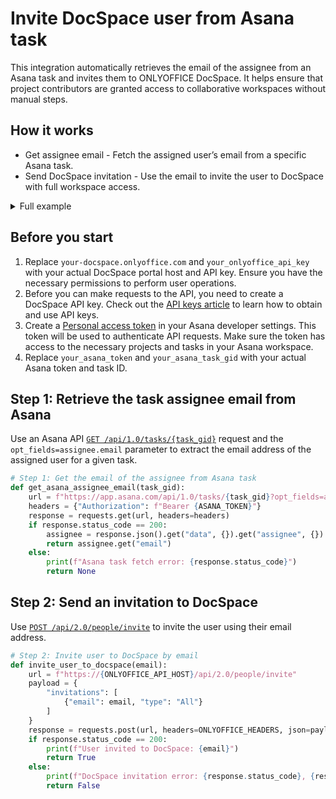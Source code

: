 # Invite DocSpace user from Asana task

This integration automatically retrieves the email of the assignee from an Asana task and invites them to ONLYOFFICE DocSpace. It helps ensure that project contributors are granted access to collaborative workspaces without manual steps.

## How it works

- Get assignee email - Fetch the assigned user’s email from a specific Asana task.
- Send DocSpace invitation - Use the email to invite the user to DocSpace with full workspace access.

<details>
  <summary>Full example</summary>

```py
import requests

# ONLYOFFICE DocSpace configuration
ONLYOFFICE_API_HOST = "your-docspace.onlyoffice.com"
ONLYOFFICE_API_KEY = "your_docspace_api_key"

# Asana configuration
ASANA_TOKEN = "your_asana_token"
ASANA_TASK_GID = "your_asana_task_gid"

ONLYOFFICE_HEADERS = {
    "Authorization": f"Bearer {ONLYOFFICE_API_KEY}",
    "Content-Type": "application/json",
    "Accept": "application/json"
}

# Step 1: Get the email of the assignee from Asana task
def get_asana_assignee_email(task_gid):
    url = f"https://app.asana.com/api/1.0/tasks/{task_gid}?opt_fields=assignee.email"
    headers = {"Authorization": f"Bearer {ASANA_TOKEN}"}
    response = requests.get(url, headers=headers)
    if response.status_code == 200:
        assignee = response.json().get("data", {}).get("assignee", {})
        return assignee.get("email")
    else:
        print(f"Asana task fetch error: {response.status_code}")
        return None

# Step 2: Invite user to DocSpace by email
def invite_user_to_docspace(email):
    url = f"https://{ONLYOFFICE_API_HOST}/api/2.0/people/invite"
    payload = {
        "invitations": [
            {"email": email, "type": "All"}
        ]
    }
    response = requests.post(url, headers=ONLYOFFICE_HEADERS, json=payload)
    if response.status_code == 200:
        print(f"User invited to DocSpace: {email}")
        return True
    else:
        print(f"DocSpace invitation error: {response.status_code}, {response.text}")
        return False

# Run integration
if __name__ == "__main__":
    email = get_asana_assignee_email(ASANA_TASK_GID)
    if email:
        invite_user_to_docspace(email)
    else:
        print("Could not retrieve assignee email from Asana task.")
```

</details>

## Before you start

1. Replace `your-docspace.onlyoffice.com` and `your_onlyoffice_api_key` with your actual DocSpace portal host and API key. Ensure you have the necessary permissions to perform user operations.
2. Before you can make requests to the API, you need to create a DocSpace API key. Check out the [API keys article](/docspace/api-backend/get-started/authentication/api-keys/) to learn how to obtain and use API keys.
3. Create a [Personal access token](https://developers.asana.com/docs/personal-access-token) in your Asana developer settings. This token will be used to authenticate API requests. Make sure the token has access to the necessary projects and tasks in your Asana workspace.
4. Replace `your_asana_token` and `your_asana_task_gid` with your actual Asana token and task ID.

## Step 1: Retrieve the task assignee email from Asana

Use an Asana API [`GET /api/1.0/tasks/{task_gid}`](https://developers.asana.com/reference/gettask) request and the `opt_fields=assignee.email` parameter to extract the email address of the assigned user for a given task.

```py
# Step 1: Get the email of the assignee from Asana task
def get_asana_assignee_email(task_gid):
    url = f"https://app.asana.com/api/1.0/tasks/{task_gid}?opt_fields=assignee.email"
    headers = {"Authorization": f"Bearer {ASANA_TOKEN}"}
    response = requests.get(url, headers=headers)
    if response.status_code == 200:
        assignee = response.json().get("data", {}).get("assignee", {})
        return assignee.get("email")
    else:
        print(f"Asana task fetch error: {response.status_code}")
        return None
```

## Step 2: Send an invitation to DocSpace

Use [`POST /api/2.0/people/invite`](/docspace/api-backend/usage-api/invite-users) to invite the user using their email address.

``` py
# Step 2: Invite user to DocSpace by email
def invite_user_to_docspace(email):
    url = f"https://{ONLYOFFICE_API_HOST}/api/2.0/people/invite"
    payload = {
        "invitations": [
            {"email": email, "type": "All"}
        ]
    }
    response = requests.post(url, headers=ONLYOFFICE_HEADERS, json=payload)
    if response.status_code == 200:
        print(f"User invited to DocSpace: {email}")
        return True
    else:
        print(f"DocSpace invitation error: {response.status_code}, {response.text}")
        return False
```
